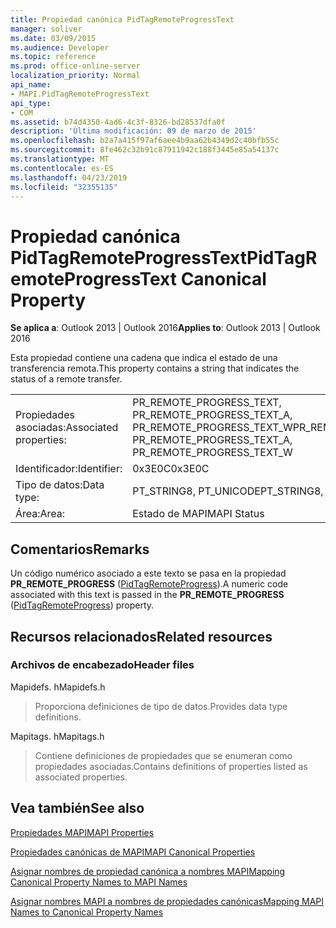 ```yaml
---
title: Propiedad canónica PidTagRemoteProgressText
manager: soliver
ms.date: 03/09/2015
ms.audience: Developer
ms.topic: reference
ms.prod: office-online-server
localization_priority: Normal
api_name:
- MAPI.PidTagRemoteProgressText
api_type:
- COM
ms.assetid: b74d4350-4ad6-4c3f-8326-bd28537dfa0f
description: 'Última modificación: 09 de marzo de 2015'
ms.openlocfilehash: b2a7a415f97af6aee4b9aa62b4349d2c40bfb55c
ms.sourcegitcommit: 8fe462c32b91c87911942c188f3445e85a54137c
ms.translationtype: MT
ms.contentlocale: es-ES
ms.lasthandoff: 04/23/2019
ms.locfileid: "32355135"
---
```

# <a name="pidtagremoteprogresstext-canonical-property"></a><span data-ttu-id="62fa0-103">Propiedad canónica PidTagRemoteProgressText</span><span class="sxs-lookup"><span data-stu-id="62fa0-103">PidTagRemoteProgressText Canonical Property</span></span>

  
  
<span data-ttu-id="62fa0-104">**Se aplica a**: Outlook 2013 | Outlook 2016</span><span class="sxs-lookup"><span data-stu-id="62fa0-104">**Applies to**: Outlook 2013 | Outlook 2016</span></span> 
  
<span data-ttu-id="62fa0-105">Esta propiedad contiene una cadena que indica el estado de una transferencia remota.</span><span class="sxs-lookup"><span data-stu-id="62fa0-105">This property contains a string that indicates the status of a remote transfer.</span></span>
  
|||
|:-----|:-----|
|<span data-ttu-id="62fa0-106">Propiedades asociadas:</span><span class="sxs-lookup"><span data-stu-id="62fa0-106">Associated properties:</span></span>  <br/> |<span data-ttu-id="62fa0-107">PR_REMOTE_PROGRESS_TEXT, PR_REMOTE_PROGRESS_TEXT_A, PR_REMOTE_PROGRESS_TEXT_W</span><span class="sxs-lookup"><span data-stu-id="62fa0-107">PR_REMOTE_PROGRESS_TEXT, PR_REMOTE_PROGRESS_TEXT_A, PR_REMOTE_PROGRESS_TEXT_W</span></span>  <br/> |
|<span data-ttu-id="62fa0-108">Identificador:</span><span class="sxs-lookup"><span data-stu-id="62fa0-108">Identifier:</span></span>  <br/> |<span data-ttu-id="62fa0-109">0x3E0C</span><span class="sxs-lookup"><span data-stu-id="62fa0-109">0x3E0C</span></span>  <br/> |
|<span data-ttu-id="62fa0-110">Tipo de datos:</span><span class="sxs-lookup"><span data-stu-id="62fa0-110">Data type:</span></span>  <br/> |<span data-ttu-id="62fa0-111">PT_STRING8, PT_UNICODE</span><span class="sxs-lookup"><span data-stu-id="62fa0-111">PT_STRING8, PT_UNICODE</span></span>  <br/> |
|<span data-ttu-id="62fa0-112">Área:</span><span class="sxs-lookup"><span data-stu-id="62fa0-112">Area:</span></span>  <br/> |<span data-ttu-id="62fa0-113">Estado de MAPI</span><span class="sxs-lookup"><span data-stu-id="62fa0-113">MAPI Status</span></span>  <br/> |
   
## <a name="remarks"></a><span data-ttu-id="62fa0-114">Comentarios</span><span class="sxs-lookup"><span data-stu-id="62fa0-114">Remarks</span></span>

<span data-ttu-id="62fa0-115">Un código numérico asociado a este texto se pasa en la propiedad **PR_REMOTE_PROGRESS** ([PidTagRemoteProgress](pidtagremoteprogress-canonical-property.md)).</span><span class="sxs-lookup"><span data-stu-id="62fa0-115">A numeric code associated with this text is passed in the **PR_REMOTE_PROGRESS** ([PidTagRemoteProgress](pidtagremoteprogress-canonical-property.md)) property.</span></span>
  
## <a name="related-resources"></a><span data-ttu-id="62fa0-116">Recursos relacionados</span><span class="sxs-lookup"><span data-stu-id="62fa0-116">Related resources</span></span>

### <a name="header-files"></a><span data-ttu-id="62fa0-117">Archivos de encabezado</span><span class="sxs-lookup"><span data-stu-id="62fa0-117">Header files</span></span>

<span data-ttu-id="62fa0-118">Mapidefs. h</span><span class="sxs-lookup"><span data-stu-id="62fa0-118">Mapidefs.h</span></span>
  
> <span data-ttu-id="62fa0-119">Proporciona definiciones de tipo de datos.</span><span class="sxs-lookup"><span data-stu-id="62fa0-119">Provides data type definitions.</span></span>
    
<span data-ttu-id="62fa0-120">Mapitags. h</span><span class="sxs-lookup"><span data-stu-id="62fa0-120">Mapitags.h</span></span>
  
> <span data-ttu-id="62fa0-121">Contiene definiciones de propiedades que se enumeran como propiedades asociadas.</span><span class="sxs-lookup"><span data-stu-id="62fa0-121">Contains definitions of properties listed as associated properties.</span></span>
    
## <a name="see-also"></a><span data-ttu-id="62fa0-122">Vea también</span><span class="sxs-lookup"><span data-stu-id="62fa0-122">See also</span></span>



[<span data-ttu-id="62fa0-123">Propiedades MAPI</span><span class="sxs-lookup"><span data-stu-id="62fa0-123">MAPI Properties</span></span>](mapi-properties.md)
  
[<span data-ttu-id="62fa0-124">Propiedades canónicas de MAPI</span><span class="sxs-lookup"><span data-stu-id="62fa0-124">MAPI Canonical Properties</span></span>](mapi-canonical-properties.md)
  
[<span data-ttu-id="62fa0-125">Asignar nombres de propiedad canónica a nombres MAPI</span><span class="sxs-lookup"><span data-stu-id="62fa0-125">Mapping Canonical Property Names to MAPI Names</span></span>](mapping-canonical-property-names-to-mapi-names.md)
  
[<span data-ttu-id="62fa0-126">Asignar nombres MAPI a nombres de propiedades canónicas</span><span class="sxs-lookup"><span data-stu-id="62fa0-126">Mapping MAPI Names to Canonical Property Names</span></span>](mapping-mapi-names-to-canonical-property-names.md)

